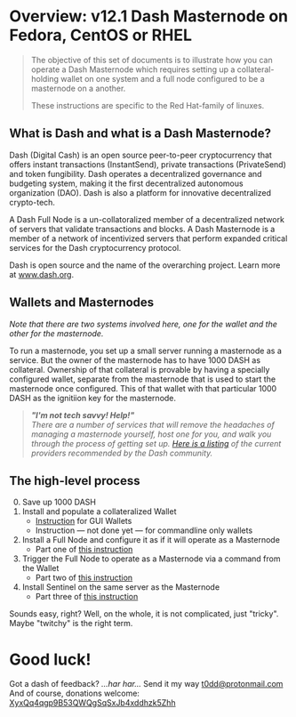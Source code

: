 # Overview: v12.1 Dash Masternode on Fedora, CentOS or RHEL

> The objective of this set of documents is to illustrate how you can operate a Dash Masternode which requires setting up a collateral-holding wallet on one system and a full node configured to be a masternode on a another.
>
> These instructions are specific to the Red Hat-family of linuxes.


## What is Dash and what is a Dash Masternode?

Dash (Digital Cash) is an open source peer-to-peer cryptocurrency that offers
instant transactions (InstantSend), private transactions (PrivateSend) and token
fungibility. Dash operates a decentralized governance and budgeting system,
making it the first decentralized autonomous organization (DAO). Dash is also a
platform for innovative decentralized crypto-tech.

A Dash Full Node is a un-collatoralized member of a decentralized network of
servers that validate transactions and blocks. A Dash Masternode is a member
of a network of incentivized servers that perform expanded critical services
for the Dash cryptocurrency protocol.

Dash is open source and the name of the overarching project. Learn more
at www.dash.org.


## Wallets and Masternodes

_Note that there are two systems involved here, one for the wallet and the other for the masternode._

To run a masternode, you set up a small server running a masternode as a service. But the owner of the masternode has to have 1000 DASH as collateral. Ownership of that collateral is provable by having a specially configured wallet, separate from the masternode that is used to start the masternode once configured. This of that wallet with that particular 1000 DASH as the ignitiion key for the masternode.

> ***"I'm not tech savvy! Help!"***    
> *There are a number of services that will remove the headaches of managing a  masternode yourself, host one for you, and walk you through the process of  getting set up. [Here is a listing](ttps://dashpay.atlassian.net/wiki/pages/viewpage.action?pageId=1867885) of the current providers recommended by the Dash community.*


## The high-level process

0. Save up 1000 DASH
1. Install and populate a collateralized Wallet
   * [Instruction](https://github.com/taw00/dashcore-rpm/blob/master/documentation/howto.12.1-dashcore-collateral-bearing-wallet-setup.gui.md) for GUI Wallets
   * Instruction &mdash; not done yet &mdash; for commandline only wallets
2. Install a Full Node and configure it as if it will operate as a Masternode
   * Part one of [this instruction](https://github.com/taw00/dashcore-rpm/blob/master/documentation/howto.12.1-dashcore-masternode-setup.systemd.md)
3. Trigger the Full Node to operate as a Masternode via a command from the Wallet
   * Part two of [this instruction](https://github.com/taw00/dashcore-rpm/blob/master/documentation/howto.12.1-dashcore-masternode-setup.systemd.md)
4. Install Sentinel on the same server as the Masternode
   * Part three of [this instruction](https://github.com/taw00/dashcore-rpm/blob/master/documentation/howto.12.1-dashcore-masternode-setup.systemd.md)

Sounds easy, right? Well, on the whole, it is not complicated, just "tricky". Maybe "twitchy" is the right term.

# Good luck!

Got a dash of feedback? *...har har...* Send it my way <t0dd@protonmail.com>    
And of course, donations welcome: [XyxQq4qgp9B53QWQgSqSxJb4xddhzk5Zhh](dash:XyxQq4qgp9B53QWQgSqSxJb4xddhzk5Zhh)

